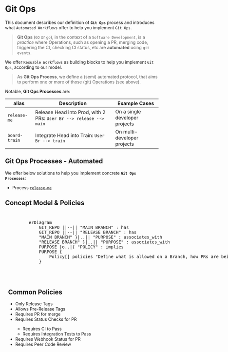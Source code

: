 # Git Ops

This document describes our definition of **`Git Ops`** process and introduces what `Automated Workflows` offer to help you implement `Git Ops`.

> **Git Ops** (`GO` or `go`), in the context of a `Software Development`, is a *practice* where Operations, such as opening a PR, merging code, triggering the CI, checking CI status, etc are **automated** using `git events`.

We offer `Resuable Workflows` as building blocks to help you implement `Git Ops`, according to our model.

> As **Git Ops Process**, we define a (semi) automated protocol, that aims to perform one or more of those (git) Operations (see above).

Notable, **Git Ops Processes** are:

| alias | Description | Example Cases |
| ----- | ----------- | -- |
| `release-me` | Release Head into Prod, with 2 PRs: `User Br --> release --> main`  | On a single developer projects |
| `board-train` | Integrate Head into Train: `User Br --> train` | On multi-developer projects |


## Git Ops Processes - Automated

We offer below solutions to help you implement concrete **`Git Ops Processes`**:

- Process [`release-me`](./release-me-process.md)

## Concept Model & Policies

<!DOCTYPE html>
<html lang="en">
<head>

  <meta charset="UTF-8">
  <meta name="viewport" content="width=device-width, initial-scale=1.0">
  <title>Git Ops Diagrams</title>


  <style>
    .container {
      display: flex;
      flex-wrap: wrap;
      margin: 20px 0;
    }
    .diagram {
      flex: 3 1 60%;
      padding: 10px;
    }
    .text {
      flex: 2 1 40%;
      padding: 10px;
    }
    @media (max-width: 768px) {
      .container {
        flex-direction: column;
      }
      .diagram, .text {
        flex: 1 1 100%;
      }
    }
  </style>
</head>
<body>
  <div class="container">
    <div class="diagram">
      <pre class="mermaid">
        erDiagram 
            GIT_REPO ||--|| "MAIN BRANCH" : has
            GIT_REPO ||--|| "RELEASE BRANCH" : has
            "MAIN BRANCH" }|..|| "PURPOSE" : associates_with
            "RELEASE BRANCH" }|..|| "PURPOSE" : associates_with
            PURPOSE |o..|{ "POLICY" : implies
            PURPOSE {
                Policy[] policies "Define what is allowed on a Branch, how PRs are being accepted, etc"
            }
      </pre>
    </div>
    <div class="text">
      <h2>Common Policies</h2>
      <ul>
        <li>Only Release Tags</li>
        <li>Allows Pre-Release Tags</li>
        <li>Requires PR for merge</li>
        <li>Requires Status Checks for PR</li>
            <ul>
                <li>Requires CI to Pass</li>
                <li>Requires Integration Tests to Pass</li>
            </ul>
        <li>Requires Webhook Status for PR</li>
        <li>Requires Peer Code Review</li>
      </ul>
    </div>
  </div>
  <script type="module">
    import mermaid from 'https://cdn.jsdelivr.net/npm/mermaid@10/dist/mermaid.esm.min.mjs';
    mermaid.initialize({ startOnLoad: true });
  </script>
</body>
</html>
